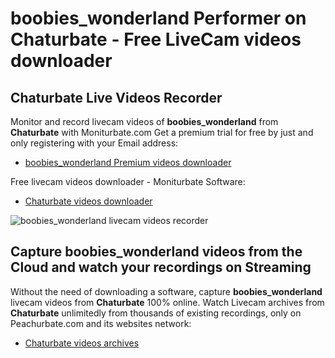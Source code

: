 # boobies_wonderland Performer on Chaturbate - Free LiveCam videos downloader

## Chaturbate Live Videos Recorder

Monitor and record livecam videos of **boobies_wonderland** from **Chaturbate** with Moniturbate.com
Get a premium trial for free by just and only registering with your Email address:
* [boobies_wonderland Premium videos downloader](https://moniturbate.com/request-demo-licence-key.html)

Free livecam videos downloader - Moniturbate Software:
* [Chaturbate videos downloader](https://moniturbate.com/moniturbate-download-software.html)

![boobies_wonderland livecam videos recorder](https://peachurnet.com/templates/moniturbate-software.png)


## Capture boobies_wonderland videos from the Cloud and watch your recordings on Streaming

Without the need of downloading a software, capture **boobies_wonderland** livecam videos from **Chaturbate** 100% online.
Watch Livecam archives from **Chaturbate** unlimitedly from thousands of existing recordings, only on Peachurbate.com and its websites network:
* [Chaturbate videos archives](https://peachurnet.com/)